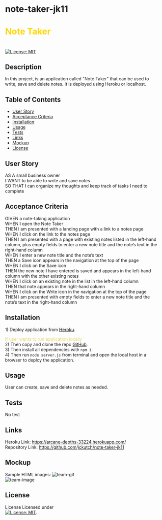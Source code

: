 # note-taker-jk11
# <font color="gold">Note Taker</font>
# 
 
 [![License: MIT](https://img.shields.io/badge/License-MIT-yellow.svg)](https://mit-license.org/)

## Description
In this project, is an application called "Note Taker" that can be used to write, save and delete notes.  It is deployed using Heroku or localhost.


## Table of Contents

  * [User Story](#userstory)
  * [Acceptance Criteria](#acceptance)
  * [Installation](#installation)
  * [Usage](#usage)
  * [Tests](#tests)
  * [Links](#links)
  * [Mockup](#mockup)
  * [License](#license)


## User Story
  <a name="userstory"></a>
AS A small business owner<br />
I WANT to be able to write and save notes<br />
SO THAT I can organize my thoughts and keep track of tasks I need to complete<br />


## Acceptance Criteria
  <a name="acceptance"></a>
GIVEN a note-taking application<br />
WHEN I open the Note Taker<br />
THEN I am presented with a landing page with a link to a notes page<br />
WHEN I click on the link to the notes page<br />
THEN I am presented with a page with existing notes listed in the left-hand column, plus empty fields to enter a new note title and the note’s text in the right-hand column<br />
WHEN I enter a new note title and the note’s text<br />
THEN a Save icon appears in the navigation at the top of the page<br />
WHEN I click on the Save icon<br />
THEN the new note I have entered is saved and appears in the left-hand column with the other existing notes<br />
WHEN I click on an existing note in the list in the left-hand column<br />
THEN that note appears in the right-hand column<br />
WHEN I click on the Write icon in the navigation at the top of the page<br />
THEN I am presented with empty fields to enter a new note title and the note’s text in the right-hand column<br />


## Installation 
  <a name="installation"></a>
    1) Deploy application from [Heroku](https://arcane-depths-33224.herokuapp.com/). <br />

<font color="#e9d66b">If user wants to run application locally</font><br />
    2) Then copy and clone the repo [GitHub](https://github.com/jckutch/note-taker-jk11). <br />
    3) Then install all dependencies with `npm i`. <br />
    4) Then run `node server.js` from terminal and open the local host in a browser to deploy the application.<br />


## Usage
  <a name="usage"></a>
User can create, save and delete notes as needed.


## Tests
  <a name="tests"></a>
No test


## Links
  <a name="links"></a>
Heroku Link: https://arcane-depths-33224.herokuapp.com/<br />
Repository Link:  https://github.com/jckutch/note-taker-jk11


## Mockup
  <a name="mockup"></a>

Sample HTML images:
![team-gif](./assets/Screenshot_team-profile-gen-jk10.jpg)<br />
![team-image](./assets/Screenshot_team-profile-gen-jk10.jpg)


## License 
  <a name="license"></a> License
Licensed under <br /> [![License: MIT](https://img.shields.io/badge/License-MIT-yellow.svg)](https://mit-license.org/).
